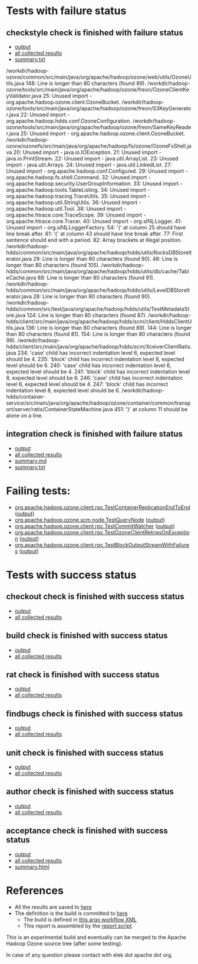 # Tests with failure status

## checkstyle check is finished with failure status

   * [output](https://raw.githubusercontent.com/elek/ozone-ci/master/pr/pr-hdds-2151-rkvw4/checkstyle/output.log)
   * [all collected results](https://github.com/elek/ozone-ci/tree/master/pr/pr-hdds-2151-rkvw4/checkstyle)
   * [summary.txt](https://github.com/elek/ozone-ci/tree/master/pr/pr-hdds-2151-rkvw4/checkstyle/summary.txt)

/workdir/hadoop-ozone/common/src/main/java/org/apache/hadoop/ozone/web/utils/OzoneUtils.java
 148: Line is longer than 80 characters (found 89).
/workdir/hadoop-ozone/tools/src/main/java/org/apache/hadoop/ozone/freon/OzoneClientKeyValidator.java
 25: Unused import - org.apache.hadoop.ozone.client.OzoneBucket.
/workdir/hadoop-ozone/tools/src/main/java/org/apache/hadoop/ozone/freon/S3KeyGenerator.java
 22: Unused import - org.apache.hadoop.hdds.conf.OzoneConfiguration.
/workdir/hadoop-ozone/tools/src/main/java/org/apache/hadoop/ozone/freon/SameKeyReader.java
 25: Unused import - org.apache.hadoop.ozone.client.OzoneBucket.
/workdir/hadoop-ozone/ozonefs/src/main/java/org/apache/hadoop/fs/ozone/OzoneFsShell.java
 20: Unused import - java.io.IOException.
 21: Unused import - java.io.PrintStream.
 22: Unused import - java.util.ArrayList.
 23: Unused import - java.util.Arrays.
 24: Unused import - java.util.LinkedList.
 27: Unused import - org.apache.hadoop.conf.Configured.
 29: Unused import - org.apache.hadoop.fs.shell.Command.
 32: Unused import - org.apache.hadoop.security.UserGroupInformation.
 33: Unused import - org.apache.hadoop.tools.TableListing.
 34: Unused import - org.apache.hadoop.tracing.TraceUtils.
 35: Unused import - org.apache.hadoop.util.StringUtils.
 36: Unused import - org.apache.hadoop.util.Tool.
 38: Unused import - org.apache.htrace.core.TraceScope.
 39: Unused import - org.apache.htrace.core.Tracer.
 40: Unused import - org.slf4j.Logger.
 41: Unused import - org.slf4j.LoggerFactory.
 54: &apos;{&apos; at column 25 should have line break after.
 61: &apos;{&apos; at column 43 should have line break after.
 77: First sentence should end with a period.
 82: Array brackets at illegal position.
/workdir/hadoop-hdds/common/src/main/java/org/apache/hadoop/hdds/utils/RocksDBStoreIterator.java
 29: Line is longer than 80 characters (found 90).
 46: Line is longer than 80 characters (found 105).
/workdir/hadoop-hdds/common/src/main/java/org/apache/hadoop/hdds/utils/db/cache/TableCache.java
 88: Line is longer than 80 characters (found 91).
/workdir/hadoop-hdds/common/src/main/java/org/apache/hadoop/hdds/utils/LevelDBStoreIterator.java
 28: Line is longer than 80 characters (found 90).
/workdir/hadoop-hdds/common/src/test/java/org/apache/hadoop/hdds/utils/TestMetadataStore.java
 124: Line is longer than 80 characters (found 87).
/workdir/hadoop-hdds/client/src/main/java/org/apache/hadoop/hdds/scm/client/HddsClientUtils.java
 136: Line is longer than 80 characters (found 89).
 144: Line is longer than 80 characters (found 81).
 154: Line is longer than 80 characters (found 99).
/workdir/hadoop-hdds/client/src/main/java/org/apache/hadoop/hdds/scm/XceiverClientRatis.java
 234: &apos;case&apos; child has incorrect indentation level 6, expected level should be 4.
 235: &apos;block&apos; child has incorrect indentation level 8, expected level should be 6.
 240: &apos;case&apos; child has incorrect indentation level 6, expected level should be 4.
 241: &apos;block&apos; child has incorrect indentation level 8, expected level should be 6.
 246: &apos;case&apos; child has incorrect indentation level 6, expected level should be 4.
 247: &apos;block&apos; child has incorrect indentation level 8, expected level should be 6.
/workdir/hadoop-hdds/container-service/src/main/java/org/apache/hadoop/ozone/container/common/transport/server/ratis/ContainerStateMachine.java
 451: &apos;}&apos; at column 11 should be alone on a line.

## integration check is finished with failure status

   * [output](https://raw.githubusercontent.com/elek/ozone-ci/master/pr/pr-hdds-2151-rkvw4/integration/output.log)
   * [all collected results](https://github.com/elek/ozone-ci/tree/master/pr/pr-hdds-2151-rkvw4/integration)
   * [summary.md](https://github.com/elek/ozone-ci/tree/master/pr/pr-hdds-2151-rkvw4/integration/summary.md)
   * [summary.txt](https://github.com/elek/ozone-ci/tree/master/pr/pr-hdds-2151-rkvw4/integration/summary.txt)

# Failing tests: 

 * [org.apache.hadoop.ozone.client.rpc.TestContainerReplicationEndToEnd](hadoop-ozone/integration-test/org.apache.hadoop.ozone.client.rpc.TestContainerReplicationEndToEnd.txt) ([output](hadoop-ozone/integration-test/org.apache.hadoop.ozone.client.rpc.TestContainerReplicationEndToEnd-output.txt/))
 * [org.apache.hadoop.ozone.scm.node.TestQueryNode](hadoop-ozone/integration-test/org.apache.hadoop.ozone.scm.node.TestQueryNode.txt) ([output](hadoop-ozone/integration-test/org.apache.hadoop.ozone.scm.node.TestQueryNode-output.txt/))
 * [org.apache.hadoop.ozone.client.rpc.TestCommitWatcher](hadoop-ozone/integration-test/org.apache.hadoop.ozone.client.rpc.TestCommitWatcher.txt) ([output](hadoop-ozone/integration-test/org.apache.hadoop.ozone.client.rpc.TestCommitWatcher-output.txt/))
 * [org.apache.hadoop.ozone.client.rpc.TestOzoneClientRetriesOnException](hadoop-ozone/integration-test/org.apache.hadoop.ozone.client.rpc.TestOzoneClientRetriesOnException.txt) ([output](hadoop-ozone/integration-test/org.apache.hadoop.ozone.client.rpc.TestOzoneClientRetriesOnException-output.txt/))
 * [org.apache.hadoop.ozone.client.rpc.TestBlockOutputStreamWithFailures](hadoop-ozone/integration-test/org.apache.hadoop.ozone.client.rpc.TestBlockOutputStreamWithFailures.txt) ([output](hadoop-ozone/integration-test/org.apache.hadoop.ozone.client.rpc.TestBlockOutputStreamWithFailures-output.txt/))


# Tests with success status

## checkout check is finished with success status

   * [output](https://raw.githubusercontent.com/elek/ozone-ci/master/pr/pr-hdds-2151-rkvw4/checkout/output.log)
   * [all collected results](https://github.com/elek/ozone-ci/tree/master/pr/pr-hdds-2151-rkvw4/checkout)


## build check is finished with success status

   * [output](https://raw.githubusercontent.com/elek/ozone-ci/master/pr/pr-hdds-2151-rkvw4/build/output.log)
   * [all collected results](https://github.com/elek/ozone-ci/tree/master/pr/pr-hdds-2151-rkvw4/build)


## rat check is finished with success status

   * [output](https://raw.githubusercontent.com/elek/ozone-ci/master/pr/pr-hdds-2151-rkvw4/rat/output.log)
   * [all collected results](https://github.com/elek/ozone-ci/tree/master/pr/pr-hdds-2151-rkvw4/rat)


## findbugs check is finished with success status

   * [output](https://raw.githubusercontent.com/elek/ozone-ci/master/pr/pr-hdds-2151-rkvw4/findbugs/output.log)
   * [all collected results](https://github.com/elek/ozone-ci/tree/master/pr/pr-hdds-2151-rkvw4/findbugs)


## unit check is finished with success status

   * [output](https://raw.githubusercontent.com/elek/ozone-ci/master/pr/pr-hdds-2151-rkvw4/unit/output.log)
   * [all collected results](https://github.com/elek/ozone-ci/tree/master/pr/pr-hdds-2151-rkvw4/unit)


## author check is finished with success status

   * [output](https://raw.githubusercontent.com/elek/ozone-ci/master/pr/pr-hdds-2151-rkvw4/author/output.log)
   * [all collected results](https://github.com/elek/ozone-ci/tree/master/pr/pr-hdds-2151-rkvw4/author)


## acceptance check is finished with success status

   * [output](https://raw.githubusercontent.com/elek/ozone-ci/master/pr/pr-hdds-2151-rkvw4/acceptance/output.log)
   * [all collected results](https://github.com/elek/ozone-ci/tree/master/pr/pr-hdds-2151-rkvw4/acceptance)
   * [summary.html](https://elek.github.io/ozone-ci/pr/pr-hdds-2151-rkvw4/acceptance/summary.html)




# References

 * All the results are saved to [here](https://github.com/elek/ozone-ci/tree/master/pr/pr-hdds-2151-rkvw4/)
 * The definition is the build is committed to [here](https://github.com/elek/argo-ozone)
    * The build is defined in [this argo workflow XML](https://github.com/elek/argo-ozone/blob/master/ozone-build.yaml)
    * This report is assembled by the [report script](https://github.com/elek/argo-ozone/blob/master/scripts/report.sh)

This is an experimental build and eventually can be merged to the Apache Hadoop Ozone source tree (after some testing).

In case of any question please contact with elek dot apache dot org.
